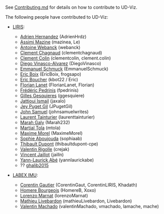 See [Contributing.md](./Contributing.md) for details on how to contribute to UD-Viz.

The following people have contributed to UD-Viz:


- [LIRIS](https://liris.cnrs.fr/):
  - [Adrien Hernandez](https://github.com/AdrienHrdz) (AdrienHrdz)
  - [Assimi Mazine](https://github.com/mazinea) (mazinea, Le)
  - [Antoine Webanck](https://github.com/webanck) (webanck)
  - [Clement Chagnaud](https://github.com/clementchagnaud) (clementchagnaud)
  - [Clement Colin](https://github.com/clementcolin) (clementcolin, clement.colin)
  - [Diego Vinasco-Alvarez](https://github.com/DiegoVinasco) (DiegoVinasco)
  - [Emmanuel Schmuck](https://github.com/EmmanuelSchmuck) (EmmanuelSchmuck)
  - [Eric Boix](https://github.com/EricBoix) (EricBoix, frogsapo)
  - [Eric Boucher](https://github.com/EricBoucher22) (kbot22 / Eric)
  - [Florian Lanet](https://github.com/FlorianLanet) (FlorianLanet, Florian)
  - [Frédéric Pedrinis](https://github.com/fpedrinis) (fpedrinis)
  - [Gilles Gesquieres](https://github.com/ggesquiere) (ggesquiere)
  - [Jattioui Ismail](https://github.com/jaxalo) (jaxalo)
  - [Jey Puget Gil](https://github.com/JPugetGil) (JPugetGil)
  - [John Samuel](https://github.com/johnsamuelwrites) (johnsamuelwrites)
  - [Laurent Tainturier](https://github.com/laurenttainturier) (laurenttainturier)
  - [Marah Galy](https://github.com/Marah232) (Marah232)
  - [Martial Tola](https://github.com/mtola) (mtola)
  - [Maxime Morel](https://github.com/MaximeMorel) (MaximeMorel)
  - [Sophie Aboujouda](https://github.com/sophiaab) (sophiaab)
  - [Thibault Dupont](https://github.com/thibaultdupont-cpe) (thibaultdupont-cpe)
  - [Valentin Rigolle](https://github.com/Crejak) (crejak)
  - [Vincent Jaillot](https://github.com/jailln) (jailln)
  - [Yann-Laurick Abé](https://github.com/yannlaurickabe) (yannlaurickabe)
  - ?? [ghalib2015](https://github.com/ghalib2015)


- [LABEX IMU](https://imu.universite-lyon.fr/):
  - [Corentin Gautier](https://github.com/CorentinGaut) (CorentinGaut, CorentinLIRIS, Khadath)
  - [Homere Bourgeois](https://github.com/HomereB) (HomereB, Xoxo)
  - [Lorenzo Marnat](https://github.com/LorenzoMarnat) (lorenzoMarnat)
  - [Mathieu Livebardon](https://github.com/mathieuLivebardon) (mathieuLivebardon, Livebardon)
  - [Valentin Machado](https://github.com/valentinMachado) (valentinMachado, vmachado, lamache, mache)
